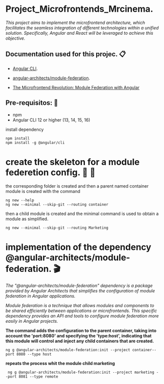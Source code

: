 # Project_Microfrontends_Mrcinema. 

_This project aims to implement the microfrontend architecture, which facilitates the seamless integration of different technologies within a unified solution. Specifically, Angular and React will be leveraged to achieve this objective._

## Documentation used for this projec. 📋 

* [Angular CLI](https://angular.io/cli).
+ [angular-architects/module-federation](https://www.npmjs.com/package/@angular-architects/module-federation).
- [The Microfrontend Revolution: Module Federation with Angular](https://www-angulararchitects-io.translate.goog/aktuelles/the-microfrontend-revolution-part-2-module-federation-with-angular/?_x_tr_sl=auto&_x_tr_tl=en&_x_tr_hl=es-419)

## Pre-requisitos: 🤌
- npm 
- Angular CLI 12 or higher (13, 14, 15, 16)

install dependency

```
npm install
npm install -g @angular/cli

```
# create the skeleton for a module federetion config.  	🦴 	🦴 

the corresponding folder is created and then a parent named container  module is created with the command

```
ng new --help
ng new --minimal --skip-git --routing container

```

then a child module is created and the minimal command is used to obtain a module as simplified. 

```
ng new --minimal --skip-git --routing Marketing
```
# implementation of the dependency @angular-architects/module-federation. 🎬

_The "@angular-architects/module-federation" dependency is a package provided by Angular Architects that simplifies the configuration of module federation in Angular applications._

_Module federation is a technique that allows modules and components to be shared efficiently between applications or microfrontends. This specific dependency provides an API and tools to configure module federation more easily in Angular projects._


**The command adds the configuration to the parent container, taking into account the 'port:8080' and specifying the 'type:host', indicating that this module will control and inject any child containers that are created.**

```
ng g @angular-architects/module-federation:init --project container--port 8080 --type host
```

**repeats the process whit the module child marketing**
```
 ng g @angular-architects/module-federation:init --project marketing --port 8081 --type remote
```

